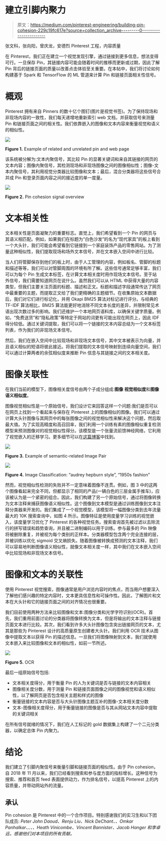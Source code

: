 # 建立引脚内聚力

> 原文：<https://medium.com/pinterest-engineering/building-pin-cohesion-229c19fc617e?source=collection_archive---------0----------------------->

张文科，张向阳，曾庆龙，安德烈
Pinterest 工程，内容质量

在 Pinterest，我们正在建立一个视觉发现引擎，通过链接到更多信息，想法变得可行。一旦保存 Pin，其链接内容可能会随着时间的推移而更新或过期，因此了解 Pin 背后的链接页面的质量以改善点击体验至关重要。在本帖中，我们将讨论如何构建基于 Spark 和 TensorFlow 的 ML 管道来计算 Pin 和链接页面相关性信号。

# 概观

Pinterest 拥有来自 Pinners 的数十亿个图钉(图片是视觉书签)。为了保持现场和非现场内容的一致性，我们每天递增地重新索引 web 文档，并获取信号来测量 Pin 和链接页面之间的相关性。我们依靠嵌入的图像和文本内容来衡量视觉和语义的相似性。

![](img/b9648373f69596d4d59083ce9f8c2dac.png)

**Figure 1.** Example of related and unrelated pin and web page

该系统被分解为:文本内聚信号，其比较 Pin 的显著关键词和来自其链接的网页的文本内容；图像内聚信号，其检测现场和非现场图像之间的图像相似性；图像-文本内聚信号，其利用视觉分类器比较图像和文本；最后，混合分类器将这些信号合并成 Pin 和登录页面内容之间的接近度的单一度量。

![](img/956197c3d42c040b10252a8023f2a8e2.png)

**Figure 2.** Pin cohesion signal overview

# 文本相关性

文本相关性是页面凝聚力的重要标志。直觉上，我们希望看到一个 Pin 的网页与其语义相匹配。例如，如果我们在标题为“白色沙发”的名为“现代家具”的板上看到一个大头针，我们可能会希望看到它链接到一个家庭装饰产品的零售网站。为了测量这种相似性，我们提取现场和场外文本信号，并在文本嵌入空间中进行比较。

当人们将管脚保存到他们的板上时，由于人工管理的内容，例如板名、管脚的标题和描述等等，我们可以对管脚周围的环境有所了解。这些信号通常足够丰富，我们可以为每个 Pin 生成文本标签，在计算文本相关度时用作现场文本信号。至于站外信号，我们需要知道网页在说什么。虽然我们可以从 HTML 中获得大量的内容类型，但我们主要关注页面的标题、描述和正文。标题和描述字段通常传达了网页中最重要的主题，而提取正文给了我们更精确的主题细节。在收集原始文本数据后，我们对它们进行标记化，并用 Okapi BM25 算法对标记进行评分。与经典的 TF-IDF 算法相比，BM25 算法能更好地消除不同文本长度的差异，并限制常见术语出现次数过多的影响。我们还维护一个本地网页语料库，以确保关键字质量。例如，“免费送货”和“隐私政策”等特定于网站的词更有可能出现在网页上，因此 IDF 得分较低。通过关键词提取，我们可以将一个链接的文本内容总结为一个文本标签列表，作为我们的非现场文本信号。

然后，我们在嵌入空间中比较现场和非现场文本信号，其中文本被表示为向量，并且语义相似的短语将彼此接近。将我们提取的文本信号映射到连续向量空间，我们可以通过计算两者的余弦相似度来推断 Pin 信息与其链接之间的文本相关度。

# 图像关联性

在我们当前的模型下，图像相关度信号由两个子成分组成:**图像** **视觉相似度**和**图像** **语义相似度**。

图像视觉相似性是一个原始信号，我们设计它来回答这样一个问题:我们是否可以在网页上找到一个看起来与保存在 Pinterest 上的图像相似的图像。我们可以通过计算大头针图像与其网页中的每张图像之间的视觉相似性来解决这个问题，然后取最大值。为了实现高精度和高召回率，我们利用一个训练有素的图像相似重复检测模型来预测图像对的视觉相似性得分。该模型是一个张量流前馈神经网络，它利用了视觉嵌入的迁移学习。更多细节可以在[这篇博客](/@Pinterest_Engineering/detecting-image-similarity-using-spark-lsh-and-tensorflow-618636afc939)中找到。

![](img/33e49b5355875133585a7000780dd9bb.png)

**Figure 3.** Example of semantic-related Image Pair

![](img/899477472f8a092d46e6255d0ee5ec33.png)

**Figure 4\.** Image Classification: “audrey hepburn style”, “1950s fashion”

然而，视觉相似性检测的失败并不一定意味着图像不连贯。例如，图 3 中的这两个图像看起来完全不同，但都显示了相同的产品(一辆白色的三层金属手推车)，应该被认为是一个紧密的组合。因此，我们构建了另一个原始信号，通过将图像转换为文本注释来捕获图像语义相似性。这个图像到文本模型是通过训练图像到文本注释分类器来开发的。我们集成了一个视觉模型，该模型将一幅图像分类到去年流量最大的 10K 搜索查询中，如图 4 所示。图像特征是使用度量学习训练的视觉嵌入，该度量学习优化了 Pinterest 的各种视觉任务。搜索查询首先被过滤以去除流行的拼写错误和趋势查询，并且被二进制编码以用于训练。参与最多的 Pin 映像将被删除重复，并被视为每个类别的正样本。分类器模型包含两个完全连接的层，并被训练以优化 sigmoid 交叉熵损失。随着图像被转换成预测的文本注释，我们可以容易地判断图像语义相似性，就像文本相关度一样，其中我们在文本嵌入空间中比较现场和非现场文本信号。

# 图像和文本的关联性

使用 Pinterest 视觉搜索，图像通常是用户浏览内容时的焦点，而当用户想要深入了解他们感兴趣的特定内容时，文本更具信息性和可操作性。因此，了解图片和文本在大头针和它的链接页面之间的对齐情况也很重要。

我们目前使用两种方法来比较图像和文本:图像分类和光学字符识别(OCR)。首先，我们重用前面讨论的分类器将图像转换为文本，但是将输出的文本注释与链接页面文本进行比较。其次，我们看到许多大头针图像包含突出链接网页的文本，尤其是那些为 Pinterest 设计的高质量原生创建者大头针。我们利用 OCR 技术从图像中提取文本以获得 Pin 的描述信息。一旦我们将图像映射到文本，我们就使用文本嵌入来比较图像和文本的相似性，如前一节所述。

![](img/8d19112b8160966aab0cbeabfef5b4e7.png)

**Figure 5.** OCR

最后一组原始信号包括:

*   文本相关度得分，用于衡量 Pin 的人为关键词是否与链接的文本内容相关
*   图像相关度分数，用于测量 Pin 和链接页面图像之间的图像视觉和语义相似性，以了解网页是否包含相关主题和样式的图像
*   衡量链接的文本内容是否与大头针图像主题互补的图像-文本相关度分数
*   文本-图像相关度得分，用于衡量链接的图像是否与其从网站文本内容中提取的关键词相关

在所有信号就绪的情况下，我们在人工标记的 gold 数据集上构建了一个二元分类器，以确定总体 Pin 内聚力。

# 结论

我们建立了引脚内聚信号来衡量引脚和链接页面的相似性。由于 Pin cohesion，自 2018 年 11 月以来，我们已经看到搜索和参与度方面的指标增长。这种信号为搜索、推荐和首页 feed 表面提供动力，作为排名信号，以提高 Pinterest 上的内容质量，并带动网站外的流量。

## 承认

Pin cohesion 是 Pinterest 中的一个合作项目。特别感谢我们的实习生和以下团队成员: *Peter John Daoud、Renju Liu、Nick DeChant、、Omkar Panhalkar、*、*、、Heath Vinicombe、Vincent Bannister、Jacob Hanger 和李卓远，感谢他们对本项目的所有贡献。*